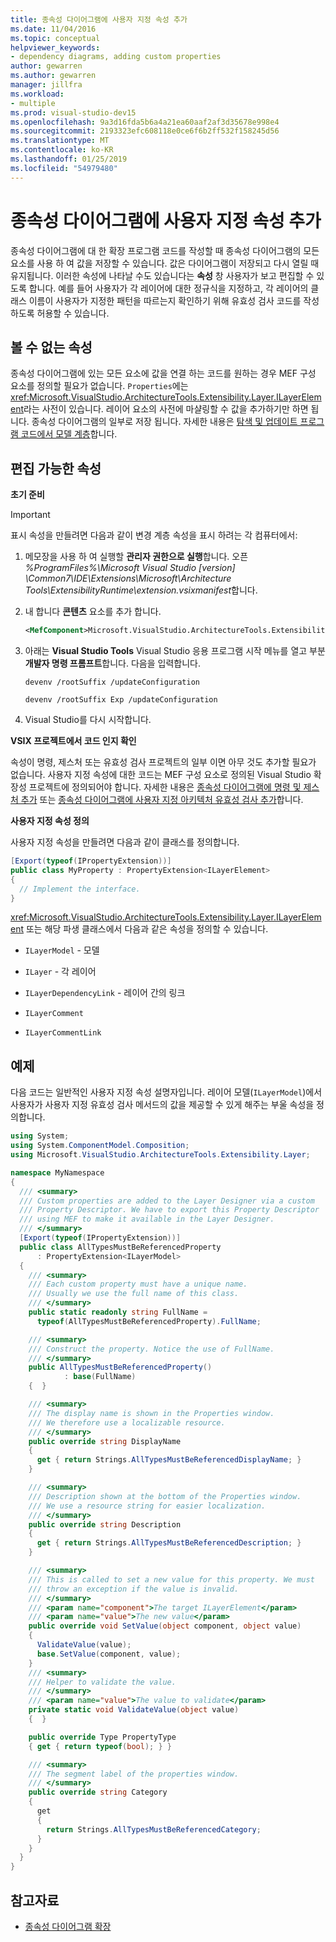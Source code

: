 ```yaml
---
title: 종속성 다이어그램에 사용자 지정 속성 추가
ms.date: 11/04/2016
ms.topic: conceptual
helpviewer_keywords:
- dependency diagrams, adding custom properties
author: gewarren
ms.author: gewarren
manager: jillfra
ms.workload:
- multiple
ms.prod: visual-studio-dev15
ms.openlocfilehash: 9a3d16fda5b6a4a21ea60aaf2af3d35678e998e4
ms.sourcegitcommit: 2193323efc608118e0ce6f6b2ff532f158245d56
ms.translationtype: MT
ms.contentlocale: ko-KR
ms.lasthandoff: 01/25/2019
ms.locfileid: "54979480"
---
```

# <a name="add-custom-properties-to-dependency-diagrams"></a>종속성 다이어그램에 사용자 지정 속성 추가

종속성 다이어그램에 대 한 확장 프로그램 코드를 작성할 때 종속성 다이어그램의 모든 요소를 사용 하 여 값을 저장할 수 있습니다. 값은 다이어그램이 저장되고 다시 열릴 때 유지됩니다. 이러한 속성에 나타날 수도 있습니다는 **속성** 창 사용자가 보고 편집할 수 있도록 합니다. 예를 들어 사용자가 각 레이어에 대한 정규식을 지정하고, 각 레이어의 클래스 이름이 사용자가 지정한 패턴을 따르는지 확인하기 위해 유효성 검사 코드를 작성하도록 허용할 수 있습니다.

## <a name="non-visible-properties"></a>볼 수 없는 속성

종속성 다이어그램에 있는 모든 요소에 값을 연결 하는 코드를 원하는 경우 MEF 구성 요소를 정의할 필요가 없습니다. `Properties`에는 <xref:Microsoft.VisualStudio.ArchitectureTools.Extensibility.Layer.ILayerElement>라는 사전이 있습니다. 레이어 요소의 사전에 마샬링할 수 값을 추가하기만 하면 됩니다. 종속성 다이어그램의 일부로 저장 됩니다. 자세한 내용은 [탐색 및 업데이트 프로그램 코드에서 모델 계층](../modeling/navigate-and-update-layer-models-in-program-code.md)합니다.

## <a name="editable-properties"></a>편집 가능한 속성

**초기 준비**

> [!IMPORTANT]
> 표시 속성을 만들려면 다음과 같이 변경 계층 속성을 표시 하려는 각 컴퓨터에서:
>
> 1. 메모장을 사용 하 여 실행할 **관리자 권한으로 실행**합니다. 오픈 *%ProgramFiles%\Microsoft Visual Studio [version] \Common7\IDE\Extensions\Microsoft\Architecture Tools\ExtensibilityRuntime\extension.vsixmanifest*합니다.
> 2. 내 합니다 **콘텐츠** 요소를 추가 합니다.
>
>     ```xml
>     <MefComponent>Microsoft.VisualStudio.ArchitectureTools.Extensibility.Layer.Provider.dll</MefComponent>
>     ```
> 3. 아래는 **Visual Studio Tools** Visual Studio 응용 프로그램 시작 메뉴를 열고 부분 **개발자 명령 프롬프트**합니다. 다음을 입력합니다.
>
>      `devenv /rootSuffix /updateConfiguration`
>
>      `devenv /rootSuffix Exp /updateConfiguration`
> 4. Visual Studio를 다시 시작합니다.

**VSIX 프로젝트에서 코드 인지 확인**

속성이 명령, 제스처 또는 유효성 검사 프로젝트의 일부 이면 아무 것도 추가할 필요가 없습니다. 사용자 지정 속성에 대한 코드는 MEF 구성 요소로 정의된 Visual Studio 확장성 프로젝트에 정의되어야 합니다. 자세한 내용은 [종속성 다이어그램에 명령 및 제스처 추가](../modeling/add-commands-and-gestures-to-layer-diagrams.md) 또는 [종속성 다이어그램에 사용자 지정 아키텍처 유효성 검사 추가](../modeling/add-custom-architecture-validation-to-layer-diagrams.md)합니다.

**사용자 지정 속성 정의**

사용자 지정 속성을 만들려면 다음과 같이 클래스를 정의합니다.

```csharp
[Export(typeof(IPropertyExtension))]
public class MyProperty : PropertyExtension<ILayerElement>
{
  // Implement the interface.
}
```

<xref:Microsoft.VisualStudio.ArchitectureTools.Extensibility.Layer.ILayerElement> 또는 해당 파생 클래스에서 다음과 같은 속성을 정의할 수 있습니다.

-   `ILayerModel` - 모델

-   `ILayer` - 각 레이어

-   `ILayerDependencyLink` - 레이어 간의 링크

-   `ILayerComment`

-   `ILayerCommentLink`

## <a name="example"></a>예제

다음 코드는 일반적인 사용자 지정 속성 설명자입니다. 레이어 모델(`ILayerModel`)에서 사용자가 사용자 지정 유효성 검사 메서드의 값을 제공할 수 있게 해주는 부울 속성을 정의합니다.

```csharp
using System;
using System.ComponentModel.Composition;
using Microsoft.VisualStudio.ArchitectureTools.Extensibility.Layer;

namespace MyNamespace
{
  /// <summary>
  /// Custom properties are added to the Layer Designer via a custom
  /// Property Descriptor. We have to export this Property Descriptor
  /// using MEF to make it available in the Layer Designer.
  /// </summary>
  [Export(typeof(IPropertyExtension))]
  public class AllTypesMustBeReferencedProperty
      : PropertyExtension<ILayerModel>
  {
    /// <summary>
    /// Each custom property must have a unique name.
    /// Usually we use the full name of this class.
    /// </summary>
    public static readonly string FullName =
      typeof(AllTypesMustBeReferencedProperty).FullName;

    /// <summary>
    /// Construct the property. Notice the use of FullName.
    /// </summary>
    public AllTypesMustBeReferencedProperty()
            : base(FullName)
    {  }

    /// <summary>
    /// The display name is shown in the Properties window.
    /// We therefore use a localizable resource.
    /// </summary>
    public override string DisplayName
    {
      get { return Strings.AllTypesMustBeReferencedDisplayName; }
    }

    /// <summary>
    /// Description shown at the bottom of the Properties window.
    /// We use a resource string for easier localization.
    /// </summary>
    public override string Description
    {
      get { return Strings.AllTypesMustBeReferencedDescription; }
    }

    /// <summary>
    /// This is called to set a new value for this property. We must
    /// throw an exception if the value is invalid.
    /// </summary>
    /// <param name="component">The target ILayerElement</param>
    /// <param name="value">The new value</param>
    public override void SetValue(object component, object value)
    {
      ValidateValue(value);
      base.SetValue(component, value);
    }
    /// <summary>
    /// Helper to validate the value.
    /// </summary>
    /// <param name="value">The value to validate</param>
    private static void ValidateValue(object value)
    {  }

    public override Type PropertyType
    { get { return typeof(bool); } }

    /// <summary>
    /// The segment label of the properties window.
    /// </summary>
    public override string Category
    {
      get
      {
        return Strings.AllTypesMustBeReferencedCategory;
      }
    }
  }
}
```

## <a name="see-also"></a>참고자료

- [종속성 다이어그램 확장](../modeling/extend-layer-diagrams.md)
